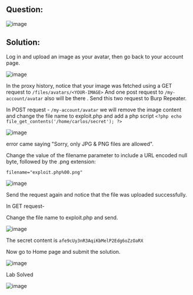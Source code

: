 ## Question:

![image](https://github.com/Nifalnasar/Portswigger-Labs/assets/141356053/3454551f-fb5e-406a-b131-9a2d812990f0)

## Solution:

Log in and upload an image as your avatar, then go back to your account page.

![image](https://github.com/Nifalnasar/Portswigger-Labs/assets/141356053/72c64e20-100f-42fb-a15a-1840fa80bdbc)

In the proxy history, notice that your image was fetched using a GET request to `/files/avatars/<YOUR-IMAGE>` And one post request to `/my-account/avatar` also will be there . Send this two request to Burp Repeater.

In POST request - `/my-account/avatar` we will remove the image content and change the file name to exploit.php and add a php script `<?php echo file_get_contents('/home/carlos/secret'); ?>`

![image](https://github.com/Nifalnasar/Portswigger-Labs/assets/141356053/1681851f-304c-4ae3-b0e0-51423f97d913)

error came saying "Sorry, only JPG & PNG files are allowed".

Change the value of the filename parameter to include a URL encoded null byte, followed by the .png extension:

`filename="exploit.php%00.png"`

![image](https://github.com/Nifalnasar/Portswigger-Labs/assets/141356053/26ee4e1b-eaa1-4a59-b933-c7093a7232fc)

Send the request again and notice that the file was uploaded successfully.

In GET request-

Change the file name to exploit.php and send.

![image](https://github.com/Nifalnasar/Portswigger-Labs/assets/141356053/99204369-5901-42df-a4a1-b1184402223b)

The secret content is `afe9cUy3nR3AqiKbMelP2Edg6oZzOaRX`

Now go to Home page and submit the solution.

![image](https://github.com/Nifalnasar/Portswigger-Labs/assets/141356053/455662b2-a636-4ed4-b832-faa66a6df685)

Lab Solved

![image](https://github.com/Nifalnasar/Portswigger-Labs/assets/141356053/5d4ecac6-d57a-4aeb-a31a-342d38a12887)



